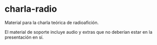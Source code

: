 # charla-radio

Material para la charla teórica de radioafición.

El material de soporte incluye audio y extras que no deberían estar en la presentación en sí.
